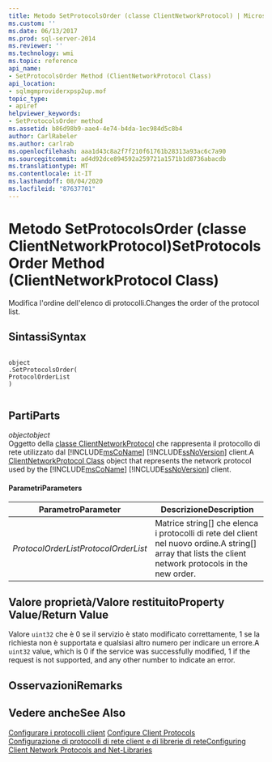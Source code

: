 ```yaml
---
title: Metodo SetProtocolsOrder (classe ClientNetworkProtocol) | Microsoft Docs
ms.custom: ''
ms.date: 06/13/2017
ms.prod: sql-server-2014
ms.reviewer: ''
ms.technology: wmi
ms.topic: reference
api_name:
- SetProtocolsOrder Method (ClientNetworkProtocol Class)
api_location:
- sqlmgmproviderxpsp2up.mof
topic_type:
- apiref
helpviewer_keywords:
- SetProtocolsOrder method
ms.assetid: b86d98b9-aae4-4e74-b4da-1ec984d5c8b4
author: CarlRabeler
ms.author: carlrab
ms.openlocfilehash: aaa1d43c8a2f7f210f61761b28313a93ac6c7a90
ms.sourcegitcommit: ad4d92dce894592a259721a1571b1d8736abacdb
ms.translationtype: MT
ms.contentlocale: it-IT
ms.lasthandoff: 08/04/2020
ms.locfileid: "87637701"
---
```

# <a name="setprotocolsorder-method-clientnetworkprotocol-class"></a><span data-ttu-id="b406d-102">Metodo SetProtocolsOrder (classe ClientNetworkProtocol)</span><span class="sxs-lookup"><span data-stu-id="b406d-102">SetProtocolsOrder Method (ClientNetworkProtocol Class)</span></span>
  <span data-ttu-id="b406d-103">Modifica l'ordine dell'elenco di protocolli.</span><span class="sxs-lookup"><span data-stu-id="b406d-103">Changes the order of the protocol list.</span></span>  
  
## <a name="syntax"></a><span data-ttu-id="b406d-104">Sintassi</span><span class="sxs-lookup"><span data-stu-id="b406d-104">Syntax</span></span>  
  
```  
  
object  
.SetProtocolsOrder(  
ProtocolOrderList  
)  
  
```  
  
## <a name="parts"></a><span data-ttu-id="b406d-105">Parti</span><span class="sxs-lookup"><span data-stu-id="b406d-105">Parts</span></span>  
 <span data-ttu-id="b406d-106">*object*</span><span class="sxs-lookup"><span data-stu-id="b406d-106">*object*</span></span>  
 <span data-ttu-id="b406d-107">Oggetto della [classe ClientNetworkProtocol](clientnetworkprotocol-class.md) che rappresenta il protocollo di rete utilizzato dal [!INCLUDE[msCoName](../../../includes/msconame-md.md)] [!INCLUDE[ssNoVersion](../../../includes/ssnoversion-md.md)] client.</span><span class="sxs-lookup"><span data-stu-id="b406d-107">A [ClientNetworkProtocol Class](clientnetworkprotocol-class.md) object that represents the network protocol used by the [!INCLUDE[msCoName](../../../includes/msconame-md.md)] [!INCLUDE[ssNoVersion](../../../includes/ssnoversion-md.md)] client.</span></span>  
  
#### <a name="parameters"></a><span data-ttu-id="b406d-108">Parametri</span><span class="sxs-lookup"><span data-stu-id="b406d-108">Parameters</span></span>  
  
|<span data-ttu-id="b406d-109">Parametro</span><span class="sxs-lookup"><span data-stu-id="b406d-109">Parameter</span></span>|<span data-ttu-id="b406d-110">Descrizione</span><span class="sxs-lookup"><span data-stu-id="b406d-110">Description</span></span>|  
|---------------|-----------------|  
|<span data-ttu-id="b406d-111">*ProtocolOrderList*</span><span class="sxs-lookup"><span data-stu-id="b406d-111">*ProtocolOrderList*</span></span>|<span data-ttu-id="b406d-112">Matrice string[] che elenca i protocolli di rete del client nel nuovo ordine.</span><span class="sxs-lookup"><span data-stu-id="b406d-112">A string[] array that lists the client network protocols in the new order.</span></span>|  
  
## <a name="property-valuereturn-value"></a><span data-ttu-id="b406d-113">Valore proprietà/Valore restituito</span><span class="sxs-lookup"><span data-stu-id="b406d-113">Property Value/Return Value</span></span>  
 <span data-ttu-id="b406d-114">Valore `uint32` che è 0 se il servizio è stato modificato correttamente, 1 se la richiesta non è supportata e qualsiasi altro numero per indicare un errore.</span><span class="sxs-lookup"><span data-stu-id="b406d-114">A `uint32` value, which is 0 if the service was successfully modified, 1 if the request is not supported, and any other number to indicate an error.</span></span>  
  
## <a name="remarks"></a><span data-ttu-id="b406d-115">Osservazioni</span><span class="sxs-lookup"><span data-stu-id="b406d-115">Remarks</span></span>  
  
## <a name="see-also"></a><span data-ttu-id="b406d-116">Vedere anche</span><span class="sxs-lookup"><span data-stu-id="b406d-116">See Also</span></span>  
 <span data-ttu-id="b406d-117">[Configurare i protocolli client](https://technet.microsoft.com/library/ms181035.aspx) </span><span class="sxs-lookup"><span data-stu-id="b406d-117">[Configure Client Protocols](https://technet.microsoft.com/library/ms181035.aspx) </span></span>  
 [<span data-ttu-id="b406d-118">Configurazione di protocolli di rete client e di librerie di rete</span><span class="sxs-lookup"><span data-stu-id="b406d-118">Configuring Client Network Protocols and Net-Libraries</span></span>](https://technet.microsoft.com/library/ms181035.aspx)  
  
  
